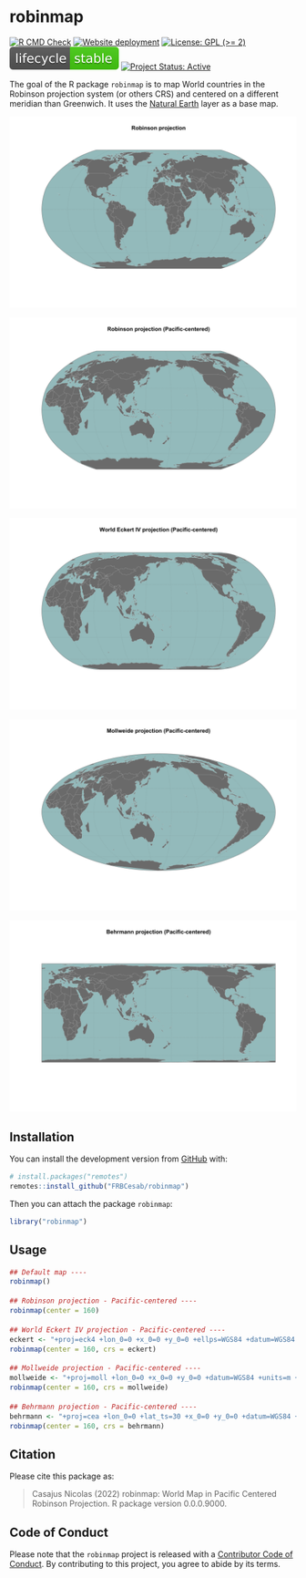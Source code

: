 
<!-- README.md is generated from README.Rmd. Please edit that file -->

# robinmap

<!-- badges: start -->

[![R CMD
Check](https://github.com/frbcesab/robinmap/actions/workflows/R-CMD-check.yaml/badge.svg)](https://github.com/frbcesab/robinmap/actions/workflows/R-CMD-check.yaml)
[![Website
deployment](https://github.com/frbcesab/robinmap/actions/workflows/pkgdown.yaml/badge.svg)](https://github.com/frbcesab/robinmap/actions/workflows/pkgdown.yaml)
[![License: GPL (\>=
2)](https://img.shields.io/badge/License-GPL%20%28%3E%3D%202%29-blue.svg)](https://choosealicense.com/licenses/gpl-2.0/)
[![LifeCycle](man/figures/lifecycle/lifecycle-stable.svg)](https://lifecycle.r-lib.org/articles/stages.html#stable)
[![Project Status:
Active](https://www.repostatus.org/badges/latest/active.svg)](https://www.repostatus.org/#active)
<!-- badges: end -->

The goal of the R package `robinmap` is to map World countries in the
Robinson projection system (or others CRS) and centered on a different
meridian than Greenwich. It uses the [Natural
Earth](https://www.naturalearthdata.com/) layer as a base map.

![](man/figures/robinson_map.png)

![](man/figures/robinson_map_bis.png)

![](man/figures/eckert_map.png)

![](man/figures/mollweide_map.png)

![](man/figures/behrmann_map.png)

## Installation

You can install the development version from
[GitHub](https://github.com/) with:

``` r
# install.packages("remotes")
remotes::install_github("FRBCesab/robinmap")
```

Then you can attach the package `robinmap`:

``` r
library("robinmap")
```

## Usage

``` r
## Default map ----
robinmap()

## Robinson projection - Pacific-centered ----
robinmap(center = 160)

## World Eckert IV projection - Pacific-centered ----
eckert <- "+proj=eck4 +lon_0=0 +x_0=0 +y_0=0 +ellps=WGS84 +datum=WGS84 +units=m +no_defs"
robinmap(center = 160, crs = eckert)

## Mollweide projection - Pacific-centered ----
mollweide <- "+proj=moll +lon_0=0 +x_0=0 +y_0=0 +datum=WGS84 +units=m +no_defs"
robinmap(center = 160, crs = mollweide)

## Behrmann projection - Pacific-centered ----
behrmann <- "+proj=cea +lon_0=0 +lat_ts=30 +x_0=0 +y_0=0 +datum=WGS84 +ellps=WGS84 +units=m +no_defs"
robinmap(center = 160, crs = behrmann)
```

## Citation

Please cite this package as:

> Casajus Nicolas (2022) robinmap: World Map in Pacific Centered
> Robinson Projection. R package version 0.0.0.9000.

## Code of Conduct

Please note that the `robinmap` project is released with a [Contributor
Code of
Conduct](https://contributor-covenant.org/version/2/0/CODE_OF_CONDUCT.html).
By contributing to this project, you agree to abide by its terms.
